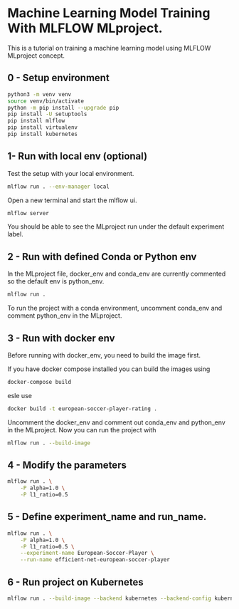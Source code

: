 # Machine Learning Model Training With MLFLOW MLproject.

This is a tutorial on training a machine learning model using MLFLOW MLproject concept.

## 0 - Setup environment
```bash
python3 -m venv venv
source venv/bin/activate
python -m pip install --upgrade pip
pip install -U setuptools
pip install mlflow
pip install virtualenv
pip install kubernetes
```
## 1- Run with local env (optional)
Test the setup with your local environment.
```bash
mlflow run . --env-manager local
```

Open a new terminal and start the mlflow ui.

```bash
mlflow server
```
You should be able to see the MLproject run under the default experiment label.

## 2 - Run with defined Conda or Python env
In the MLproject file, docker_env and conda_env are currently commented so the default env is python_env.

```bash
mlflow run .
```
To run the project with a conda environment, uncomment conda_env and comment python_env in the MLproject.

## 3 - Run with docker env
Before running with docker_env, you need to build the image first.

If you have docker compose installed you can build the images using
```bash
docker-compose build
```
esle use
```bash
docker build -t european-soccer-player-rating .
```

Uncomment the docker_env and comment out conda_env and python_env in the MLproject. Now you can run the project with

```bash
mlflow run . --build-image
```

## 4 - Modify the parameters

```bash
mlflow run . \
    -P alpha=1.0 \
    -P l1_ratio=0.5
```


## 5 - Define experiment_name and run_name.

```bash
mlflow run . \
    -P alpha=1.0 \
    -P l1_ratio=0.5 \
    --experiment-name European-Soccer-Player \
    --run-name efficient-net-european-soccer-player
```

## 6 - Run project on Kubernetes
```bash
mlflow run . --build-image --backend kubernetes --backend-config kubernetes/kubernetes_config.json
```

